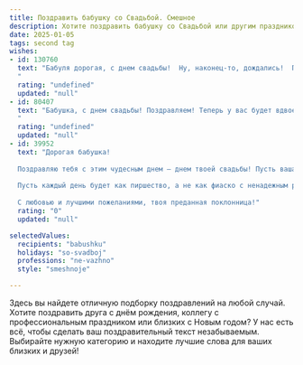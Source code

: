 ```yaml
---
title: Поздравить бабушку со Свадьбой. Смешное
description: Хотите поздравить бабушку со Свадьбой или другим праздником? Наш ИИ создаст незабываемое поздравление, а вы обязательно выделитесь среди других.  
date: 2025-01-05
tags: second tag
wishes:
- id: 130760
  text: "Бабуля дорогая, с днем свадьбы!  Ну, наконец-то, дождались!  Пусть ваш семейный корабль плывет по морю любви, минуя рифы бытовых неурядиц и водовороты ссор.  Главное – не забудьте взять с собой запасной весло и карту маршрута к холодильнику!  Горько!
  "
  rating: "undefined"
  updated: "null"
- id: 80407
  text: "Бабушка, с днем свадьбы! Поздравляем! Теперь у вас будет вдвое больше любви, вдвое больше заботы, и, конечно, вдвое больше внуков! 😜
  "
  rating: "undefined"
  updated: "null"
- id: 39952
  text: "Дорогая бабушка!
  
  Поздравляю тебя с этим чудесным днем — днем твоей свадьбы! Пусть ваша жизнь будет светла и весела, как утренний чаек с пирожками! Желаю, чтобы ваша любовь была такой же крепкой, как твои домашние варенья, а счастье — таким же сладким, как угощение на твоем праздничном столе!
  
  Пусть каждый день будет как пиршество, а не как фиаско с ненадежным рецептом. Не забывайте веселиться, потому что смех — это лучший консерватор для отношений!
  
  С любовью и лучшими пожеланиями, твоя преданная поклонница!"
  rating: "0"
  updated: "null"

selectedValues:
  recipients: "babushku"
  holidays: "so-svadboj"
  professions: "ne-vazhno"
  style: "smeshnoje"

---
```


Здесь вы найдете отличную подборку поздравлений на любой случай. 
Хотите поздравить друга с днём рождения, коллегу с профессиональным праздником или близких с Новым годом? У нас есть всё, чтобы сделать ваш поздравительный текст незабываемым. Выбирайте нужную категорию и находите лучшие слова для ваших близких и друзей!
